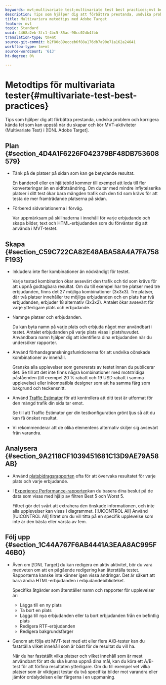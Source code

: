 ```yaml
---
keywords: mvt;multivariate test;multivariate test best practices;mvt best practices;mvt combinations;mvt reports
description: Tips som hjälper dig att förbättra prestanda, undvika problem och korrigera kända fel som kan uppstå när du skapar och kör multivariata testaktiviteter i Adobe Target.
title: Multivariera metodtips med Adobe Target
feature: mvt
topic: Standard
uuid: 4468a2eb-3fc1-4bc5-85ac-90cc02db4fbb
translation-type: tm+mt
source-git-commit: b2f80c89ecceb6f88a176db7a90e71a162a24641
workflow-type: tm+mt
source-wordcount: '613'
ht-degree: 0%

---
```



# Metodtips för multivariata tester{#multivariate-test-best-practices}

Tips som hjälper dig att förbättra prestanda, undvika problem och korrigera kända fel som kan uppstå när du skapar och kör MVT-aktiviteter (Multivariate Test) i [!DNL Adobe Target].

## Plan {#section_4D4A1F6226F042379BF48DB753608579}

* Tänk på de platser på sidan som kan ge betydande resultat.

   En banderoll eller en hjältebild kommer till exempel att leda till fler konverteringar än en sidfotsändring. Om du tar med mindre inflytelserika platser i ditt test ökar bara mängden trafik och den tid som krävs för att testa de mer framträdande platserna på sidan.
* Förbered sidvariationerna i förväg.

   Var uppmärksam på skillnaderna i innehåll för varje erbjudande och skapa bilder, text och HTML-erbjudanden som du förväntar dig att använda i MVT-testet.

## Skapa {#section_C59C722CA82E48ABA58A4A7FA758F193}

* Inkludera inte fler kombinationer än nödvändigt för testet.

   Varje testad kombination ökar avsevärt den trafik och tid som krävs för att uppnå godtagbara resultat. Om du till exempel har tre platser med tre erbjudanden, finns det 27 möjliga kombinationer (3x3x3). Tre platser, där två platser innehåller tre möjliga erbjudanden och en plats har två erbjudanden, erbjuder 18 alternativ (3x3x2). Antalet ökar avsevärt för varje ytterligare plats och erbjudande.

* Namnge platser och erbjudanden.

   Du kan byta namn på varje plats och erbjuda något mer användbart i testet. Antalet erbjudanden på varje plats visas i platshuvudet. Användbara namn hjälper dig att identifiera dina erbjudanden när du undersöker rapporter.

* Använd förhandsgranskningsfunktionerna för att undvika oönskade kombinationer av innehåll.

   Granska alla upplevelser som genererats av testet innan du publicerar det. Se till att det inte finns några kombinationer med motstridiga påståenden (till exempel 20 % rabatt och 19 USD rabatt i samma upplevelse) eller inkompatibla designer som att ha samma färg som bakgrund och teckensnitt.

* Använd [Traffic Estimator](/help/c-activities/c-multivariate-testing/t-create-multivariate-test/traffic-estimator.md) för att kontrollera att ditt test är utformat för den mängd trafik din sida tar emot.

   Se till att Traffic Estimator ger din testkonfiguration grönt ljus så att du kan få önskat resultat.
* Vi rekommenderar att de olika elementens alternativ skiljer sig avsevärt från varandra.

## Analysera {#section_9A2118CF1039451681C13D9AE79A58AB}

* Använd [platsbidragsrapporten](/help/c-reports/location-contribution-report.md) ofta för att övervaka resultatet för varje plats och varje erbjudande.
* I [Experience Performance-rapporten](/help/c-reports/experience-performance-report.md)kan du basera dina beslut på de data som visas med hjälp av filtren Best 5 och Worst 5.

   Filtret gör det svårt att extrahera den önskade informationen, och inte alla upplevelser kan visas i diagrammet. [!UICONTROL All] Använd [!UICONTROL All] filtret om du vill titta på en specifik upplevelse som inte är den bästa eller värsta av fem.

## Följ upp {#section_1C44A767F6AB4441A3EAA8AC995F46B0}

* Även om [!DNL Target] du kan redigera en aktiv aktivitet, bör du vara medveten om att en pågående redigering kan återställa testet. Rapporterna kanske inte känner igen vissa ändringar. Det är säkert att bara ändra HTML-erbjudanden i erbjudandebiblioteket.

   Specifika åtgärder som återställer namn och rapporter för upplevelser är:

   * Lägga till en ny plats
   * Ta bort en plats
   * Lägga till nya erbjudanden eller ta bort erbjudanden från en befintlig plats
   * Redigera RTF-erbjudanden
   * Redigera bakgrundsfärger

* Genom att följa ett MVT-test med ett eller flera A/B-tester kan du fastställa vilket innehåll som är bäst för de resultat du vill ha.

   När du har fastställt vilka platser och vilket innehåll som är mest användbart för att du ska kunna uppnå dina mål, kan du köra ett A/B-test för att förfina resultaten ytterligare. Om du till exempel vet vilka platser som är viktigast testar du två specifika bilder mot varandra eller jämför ordalydelsen eller färgerna i en uppmaning.

